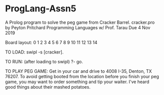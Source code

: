 # ProgLang-Assn5
A Prolog program to solve the peg game from Cracker Barrel.
cracker.pro by Peyton Pritchard
Programming Languages w/ Prof. Tarau
Due 4 Nov 2019


Board layout:
       0
     1   2
   3   4   5
  6  7   8   9
10 11  12  13 14


TO LOAD:
 swipl -s [cracker].

TO RUN: (after loading to swipl)
 ?- go.


TO PLAY PEG GAME:
 Get in your car and drive to 4008 I-35, Denton, TX 76207.
 To avoid getting booted from the location before you  finish your
 peg game, you may want to order something and tip your waiter.
 I've heard good things about their mashed potatoes.

